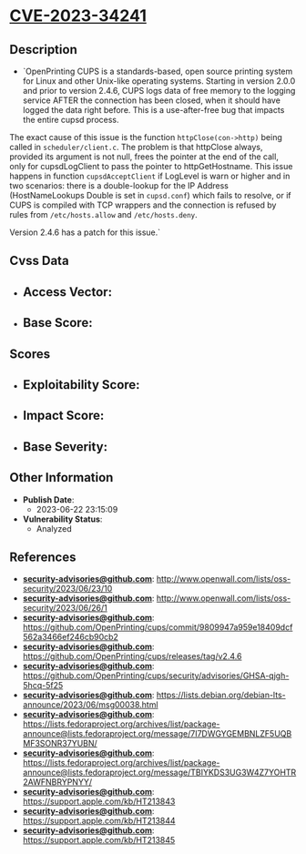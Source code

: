 
# [CVE-2023-34241](http://www.openwall.com/lists/oss-security/2023/06/23/10)

## Description

- `OpenPrinting CUPS is a standards-based, open source printing system for Linux and other Unix-like operating systems. Starting in version 2.0.0 and prior to version 2.4.6, CUPS logs data of free memory to the logging service AFTER the connection has been closed, when it should have logged the data right before. This is a use-after-free bug that impacts the entire cupsd process.

The exact cause of this issue is the function `httpClose(con->http)` being called in `scheduler/client.c`. The problem is that httpClose always, provided its argument is not null, frees the pointer at the end of the call, only for cupsdLogClient to pass the pointer to httpGetHostname. This issue happens in function `cupsdAcceptClient` if LogLevel is warn or higher and in two scenarios: there is a double-lookup for the IP Address (HostNameLookups Double is set in `cupsd.conf`) which fails to resolve, or if CUPS is compiled with TCP wrappers and the connection is refused by rules from `/etc/hosts.allow` and `/etc/hosts.deny`.

Version 2.4.6 has a patch for this issue.`

## Cvss Data

- **Access Vector**:
  - 
- **Base Score**:
  - 

## Scores

- **Exploitability Score**:
  - 
- **Impact Score**:
  - 
- **Base Severity**:
  - 

## Other Information

- **Publish Date**:
  - 2023-06-22 23:15:09
- **Vulnerability Status**:
  - Analyzed

## References

- **security-advisories@github.com**: http://www.openwall.com/lists/oss-security/2023/06/23/10
- **security-advisories@github.com**: http://www.openwall.com/lists/oss-security/2023/06/26/1
- **security-advisories@github.com**: https://github.com/OpenPrinting/cups/commit/9809947a959e18409dcf562a3466ef246cb90cb2
- **security-advisories@github.com**: https://github.com/OpenPrinting/cups/releases/tag/v2.4.6
- **security-advisories@github.com**: https://github.com/OpenPrinting/cups/security/advisories/GHSA-qjgh-5hcq-5f25
- **security-advisories@github.com**: https://lists.debian.org/debian-lts-announce/2023/06/msg00038.html
- **security-advisories@github.com**: https://lists.fedoraproject.org/archives/list/package-announce@lists.fedoraproject.org/message/7I7DWGYGEMBNLZF5UQBMF3SONR37YUBN/
- **security-advisories@github.com**: https://lists.fedoraproject.org/archives/list/package-announce@lists.fedoraproject.org/message/TBIYKDS3UG3W4Z7YOHTR2AWFNBRYPNYY/
- **security-advisories@github.com**: https://support.apple.com/kb/HT213843
- **security-advisories@github.com**: https://support.apple.com/kb/HT213844
- **security-advisories@github.com**: https://support.apple.com/kb/HT213845
